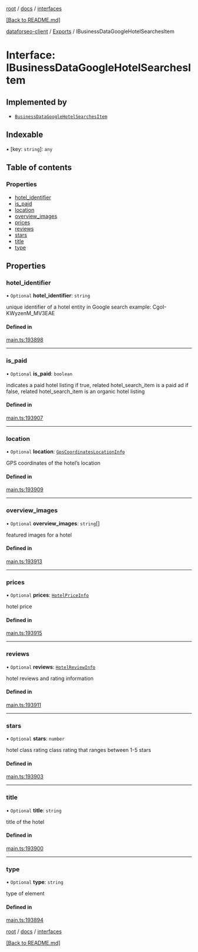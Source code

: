 [root](./../../ "root") / [docs](./../ "docs") / [interfaces](./ "interfaces")

[[Back to README.md]](./../../README.md "[Back to README.md]")

[dataforseo-client](../README.md) / [Exports](../modules.md) / IBusinessDataGoogleHotelSearchesItem

# Interface: IBusinessDataGoogleHotelSearchesItem

## Implemented by

- [`BusinessDataGoogleHotelSearchesItem`](../classes/BusinessDataGoogleHotelSearchesItem.md)

## Indexable

▪ [key: `string`]: `any`

## Table of contents

### Properties

- [hotel\_identifier](IBusinessDataGoogleHotelSearchesItem.md#hotel_identifier)
- [is\_paid](IBusinessDataGoogleHotelSearchesItem.md#is_paid)
- [location](IBusinessDataGoogleHotelSearchesItem.md#location)
- [overview\_images](IBusinessDataGoogleHotelSearchesItem.md#overview_images)
- [prices](IBusinessDataGoogleHotelSearchesItem.md#prices)
- [reviews](IBusinessDataGoogleHotelSearchesItem.md#reviews)
- [stars](IBusinessDataGoogleHotelSearchesItem.md#stars)
- [title](IBusinessDataGoogleHotelSearchesItem.md#title)
- [type](IBusinessDataGoogleHotelSearchesItem.md#type)

## Properties

### hotel\_identifier

• `Optional` **hotel\_identifier**: `string`

unique identifier of a hotel entity in Google search
example:
CgoI-KWyzenM_MV3EAE

#### Defined in

[main.ts:193898](https://github.com/dataforseo/TypeScriptClient/blob/7ca1aa4/main.ts#L193898)

___


### is\_paid

• `Optional` **is\_paid**: `boolean`

indicates a paid hotel listing
if true, related hotel_search_item is a paid ad
if false, related hotel_search_item is an organic hotel listing

#### Defined in

[main.ts:193907](https://github.com/dataforseo/TypeScriptClient/blob/7ca1aa4/main.ts#L193907)

___


### location

• `Optional` **location**: [`GpsCoordinatesLocationInfo`](../classes/GpsCoordinatesLocationInfo.md)

GPS coordinates of the hotel’s location

#### Defined in

[main.ts:193909](https://github.com/dataforseo/TypeScriptClient/blob/7ca1aa4/main.ts#L193909)

___


### overview\_images

• `Optional` **overview\_images**: `string`[]

featured images for a hotel

#### Defined in

[main.ts:193913](https://github.com/dataforseo/TypeScriptClient/blob/7ca1aa4/main.ts#L193913)

___


### prices

• `Optional` **prices**: [`HotelPriceInfo`](../classes/HotelPriceInfo.md)

hotel price

#### Defined in

[main.ts:193915](https://github.com/dataforseo/TypeScriptClient/blob/7ca1aa4/main.ts#L193915)

___


### reviews

• `Optional` **reviews**: [`HotelReviewInfo`](../classes/HotelReviewInfo.md)

hotel reviews and rating information

#### Defined in

[main.ts:193911](https://github.com/dataforseo/TypeScriptClient/blob/7ca1aa4/main.ts#L193911)

___


### stars

• `Optional` **stars**: `number`

hotel class rating
class rating that ranges between 1-5 stars

#### Defined in

[main.ts:193903](https://github.com/dataforseo/TypeScriptClient/blob/7ca1aa4/main.ts#L193903)

___


### title

• `Optional` **title**: `string`

title of the hotel

#### Defined in

[main.ts:193900](https://github.com/dataforseo/TypeScriptClient/blob/7ca1aa4/main.ts#L193900)

___


### type

• `Optional` **type**: `string`

type of element

#### Defined in

[main.ts:193894](https://github.com/dataforseo/TypeScriptClient/blob/7ca1aa4/main.ts#L193894)

[root](./../../ "root") / [docs](./../ "docs") / [interfaces](./ "interfaces")

[[Back to README.md]](./../../README.md "[Back to README.md]")